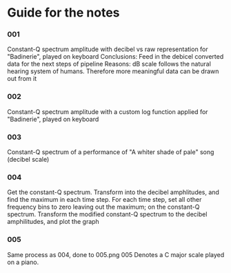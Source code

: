 # Guide for the notes

### 001
Constant-Q spectrum amplitude with decibel vs raw representation for "Badinerie", played on keyboard
Conclusions: Feed in the debicel converted data for the next steps of pipeline
Reasons: dB scale follows the natural hearing system of humans. Therefore more meaningful data can be drawn out from it

### 002
Constant-Q spectrum amplitude with a custom log function applied for "Badinerie", played on keyboard

### 003
Constant-Q spectrum of a performance of "A whiter shade of pale" song (decibel scale)

### 004
Get the constant-Q spectrum. Transform into the decibel amphlitudes, and find the maximum in each time step.
For each time step, set all other frequency bins to zero leaving out the maximum; on the constant-Q spectrum.
Transform the modified constant-Q spectrum to the decibel amphilitudes, and plot the graph

### 005
Same process as 004, done to 005.png
005 Denotes a C major scale played on a piano.